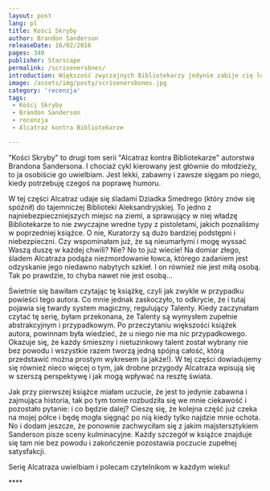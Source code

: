 ```yaml
---
layout: post
lang: pl
title: Kości Skryby
author: Brandon Sanderson
releaseDate: 16/02/2016
pages: 340
publisher: Starscape
permalink: /scrivenersbnes/
introduction: Większość zwyczajnych Bibliotekarzy jedynie zabije cię lub uwięzi. Kustosze z Aleksandrii jednak odbiorą ci duszę.
image: /assets/img/posty/scrivenersbones.jpg
category: 'recenzja'
tags:
 - Kości Skryby
 - Brandon Sanderson
 - recenzja
 - Alcatraz kontra Bibliotekarze

---
```

  "Kości Skryby" to drugi tom serii "Alcatraz kontra Bibliotekarze" autorstwa Brandona Sandersona. I chociaż cykl kierowany jest głównie do młodzieży, to ja osobiście go uwielbiam. Jest lekki, zabawny i zawsze sięgam po niego, kiedy potrzebuję czegoś na poprawę humoru.

  W tej części Alcatraz udaje się śladami Dziadka Smedrego (który znów się spóźnił) do tajemniczej Biblioteki Aleksandryjskiej. To jedno z najniebezpieczniejszych miejsc na ziemi, a sprawujący w niej władzę Bibliotekarze to nie zwyczajne wredne typy z pistoletami, jakich poznaliśmy w poprzedniej książce. O nie, Kuratorzy są dużo bardziej podstępni i niebezpieczni. Czy wspominałam już, że są nieumarłymi i mogę wyssać Waszą duszę w każdej chwili? Nie? No to już wiecie! Na domiar złego, śladem Alcatraza podąża niezmordowanie łowca, którego zadaniem jest odzyskanie jego niedawno nabytych szkieł. I on również nie jest miłą osobą. Tak po prawdzie, to chyba nawet nie jest osobą…

  Świetnie się bawiłam czytając tę książkę, czyli jak zwykle w przypadku powieści tego autora. Co mnie jednak zaskoczyło, to odkrycie, że i tutaj pojawia się twardy system magiczny, regulujący Talenty. Kiedy zaczynałam czytać tę serię, byłam przekonana, że Talenty są wymysłem zupełnie abstrakcyjnym i przypadkowym. Po przeczytaniu większości książek autora, powinnam była wiedzieć, że u niego nie ma nic przypadkowego. Okazuje się, że każdy śmieszny i nietuzinkowy talent został wybrany nie bez powodu i wszystkie razem tworzą jedną spójną całość, którą przedstawić można prostym wykresem (a jakże!). W tej części dowiadujemy się również nieco więcej o tym, jak drobne przygody Alcatraza wpisują się w szerszą perspektywę i jak mogą wpływać na resztę świata.

  Jak przy pierwszej książce miałam uczucie, że jest to jedynie zabawna i zajmująca historia, tak po tym tomie rozbudziła się we mnie ciekawość i pozostało pytanie: i co będzie dalej? Cieszę się, że kolejna część już czeka na mojej półce i będę mogła sięgnąć po nią kiedy tylko najdzie mnie ochota. No i dodam jeszcze, że ponownie zachwyciłam się z jakim majstersztykiem Sanderson pisze sceny kulminacyjne. Każdy szczegół w książce znajduje się tam nie bez powodu i zakończenie pozostawia poczucie zupełnej satysfakcji.

  Serię Alcatraza uwielbiam i polecam czytelnikom w każdym wieku!

  \*\*\*\*
